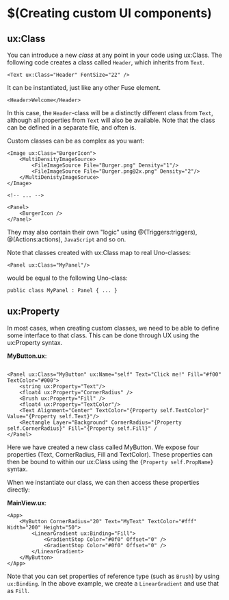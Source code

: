 # $(Creating custom UI components)

## ux:Class

You can introduce a new _class_ at any point in your code using ux:Class. The following code creates a class called `Header`, which inherits from `Text`.

```
<Text ux:Class="Header" FontSize="22" />
```

It can be instantiated, just like any other Fuse element.

```
<Header>Welcome</Header>
```

In this case, the `Header`-class will be a distinctly different class from `Text`, although all properties from `Text` will also be available. Note that the class can be defined in a separate file, and often is.

Custom classes can be as complex as you want:

```
<Image ux:Class="BurgerIcon">
	<MultiDensityImageSource>
		<FileImageSource File="Burger.png" Density="1"/>
		<FileImageSource File="Burger.png@2x.png" Density="2"/>
	</MultiDenistyImageSoruce>
</Image>

<!-- ... -->

<Panel>
	<BurgerIcon />
</Panel>
```

They may also contain their own "logic" using @(Triggers:triggers), @(Actions:actions), `JavaScript` and so on.

Note that classes created with ux:Class map to real Uno-classes:

```
<Panel ux:Class="MyPanel"/>
```

would be equal to the following Uno-class:

```
public class MyPanel : Panel { ... }
```

## ux:Property

In most cases, when creating custom classes, we need to be able to define some interface to that class. This can be done through UX using the ux:Property syntax.

__MyButton.ux__:

```

<Panel ux:Class="MyButton" ux:Name="self" Text="Click me!" Fill="#f00" TextColor="#000">
    <string ux:Property="Text"/>
    <float4 ux:Property="CornerRadius" />
    <Brush ux:Property="Fill" />
    <float4 ux:Property="TextColor"/>
    <Text Alignment="Center" TextColor="{Property self.TextColor}" Value="{Property self.Text}"/>
    <Rectangle Layer="Background" CornerRadius="{Property self.CornerRadius}" Fill="{Property self.Fill}" /
</Panel>
```

Here we have created a new class called MyButton. We expose four properties (Text, CornerRadius, Fill and TextColor). These properties can then be bound to within our ux:Class using the `{Property self.PropName}` syntax.

When we instantiate our class, we can then access these properties directly:

__MainView.ux__:
```
<App>
	<MyButton CornerRadius="20" Text="MyText" TextColor="#fff" Width="200" Height="50">
		<LinearGradient ux:Binding="Fill">
			<GradientStop Color="#0f0" Offset="0" />
			<GradientStop Color="#0f0" Offset="0" />
		</LinearGradient>
	</MyButton>
</App>
```

Note that you can set properties of reference type (such as `Brush`) by using `ux:Binding`. In the above example, we create a `LinearGradient` and use that as `Fill`.

